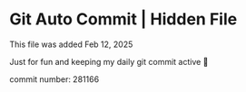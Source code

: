 # Git Auto Commit | Hidden File

This file was added Feb 12, 2025

Just for fun and keeping my daily git commit active 🤪

commit number: 281166
